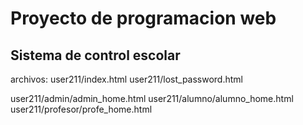 # Proyecto de programacion web

## Sistema de control escolar

archivos:
user211/index.html
user211/lost_password.html

user211/admin/admin_home.html
user211/alumno/alumno_home.html
user211/profesor/profe_home.html

